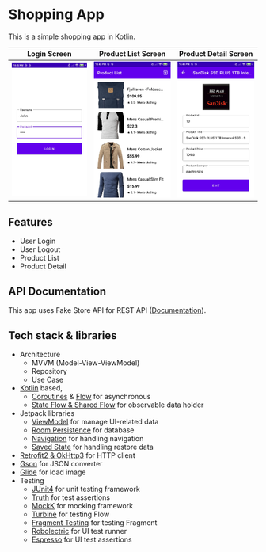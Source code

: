 # Shopping App
This is a simple shopping app in Kotlin.

| Login Screen | Product List Screen | Product Detail Screen |
| ------------- | ------------- | ------------- |
| <img width="250" src="images/login_screen.jpg"> | <img width="250" src="images/product_list_screen.jpg"> | <img width="250" src="images/product_detail_screen.jpg"> |

## Features
- User Login
- User Logout
- Product List
- Product Detail

## API Documentation
This app uses Fake Store API for REST API ([Documentation](https://fakestoreapi.com/docs)).

## Tech stack & libraries
- Architecture
    - MVVM (Model-View-ViewModel)
    - Repository
    - Use Case
- [Kotlin](https://kotlinlang.org/) based,
    - [Coroutines](https://github.com/Kotlin/kotlinx.coroutines) & [Flow](https://kotlin.github.io/kotlinx.coroutines/kotlinx-coroutines-core/kotlinx.coroutines.flow/) for asynchronous
    - [State Flow & Shared Flow](https://kotlinlang.org/) for observable data holder
- Jetpack libraries
    - [ViewModel](https://developer.android.com/topic/libraries/architecture/viewmodel) for manage UI-related data
    - [Room Persistence](https://developer.android.com/topic/libraries/architecture/room) for database
    - [Navigation](https://developer.android.com/guide/navigation) for handling navigation
    - [Saved State](https://developer.android.com/topic/libraries/architecture/viewmodel-savedstate) for handling restore data
-   [Retrofit2 & OkHttp3](https://github.com/square/retrofit) for HTTP client
-   [Gson](https://github.com/google/gson) for JSON converter
-   [Glide](https://github.com/bumptech/glide) for load image
- Testing
   -  [JUnit4](https://junit.org/junit4/) for unit testing framework
    - [Truth](https://truth.dev/) for test assertions
    - [MockK](https://mockk.io/) for mocking framework
    - [Turbine](https://github.com/cashapp/turbine) for testing Flow
    - [Fragment Testing](https://developer.android.com/guide/fragments/test) for testing Fragment
    - [Robolectric](http://robolectric.org/) for UI test runner
    - [Espresso](https://developer.android.com/training/testing/espresso) for UI test assertions